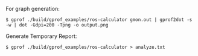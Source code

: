 For graph generation:

```shell
$ gprof ./build/gprof_examples/ros-calculator gmon.out | gprof2dot -s -w | dot -Gdpi=200 -Tpng -o output.png
```

Generate Temporary Report:
```shell
$ gprof ./build/gprof_examples/ros-calculator > analyze.txt
```